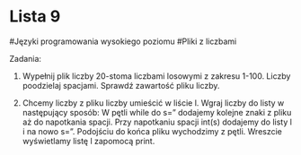# Lista 9

#Języki programowania wysokiego poziomu
#Pliki z liczbami

Zadania:
1) Wypełnij plik liczby 20-stoma liczbami losowymi z zakresu 1-100. 
Liczby poodzielaj spacjami.
Sprawdź zawartość pliku liczby.

2) Chcemy liczby z pliku liczby umieścić w liście l. 
Wgraj liczby do listy w następujący sposób:
W pętli while do s=” dodajemy kolejne znaki z pliku aż do napotkania spacji. Przy napotkaniu spacji int(s) dodajemy do listy l i na nowo s=”. 
Podojściu do końca pliku wychodzimy z pętli. Wreszcie wyświetlamy listę l zapomocą print.
